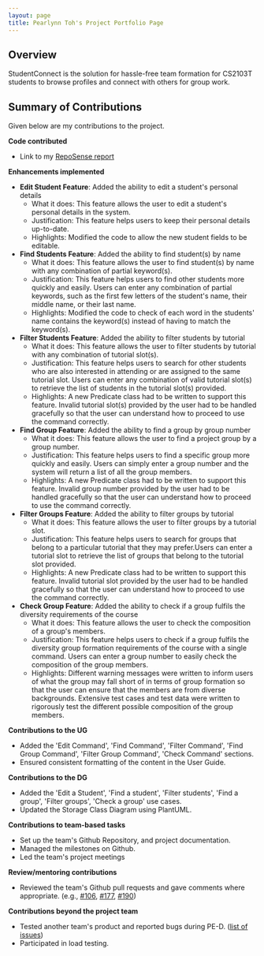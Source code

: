 ```yaml
---
layout: page
title: Pearlynn Toh's Project Portfolio Page
---
```


## Overview
StudentConnect is the solution for hassle-free team formation for CS2103T students to browse profiles and connect with others for group work.

## Summary of Contributions
Given below are my contributions to the project.

**Code contributed**
* Link to my [RepoSense report](https://nus-cs2103-ay2324s1.github.io/tp-dashboard/?search=pearlynnt&breakdown=false&sort=groupTitle%20dsc&sortWithin=title&since=2023-09-22&timeframe=commit&mergegroup=&groupSelect=groupByRepos)

**Enhancements implemented**
* **Edit Student Feature**: Added the ability to edit a student's personal details
  * What it does: This feature allows the user to edit a student's personal details in the system.
  * Justification: This feature helps users to keep their personal details up-to-date.
  * Highlights: Modified the code to allow the new student fields to be editable.
* **Find Students Feature**: Added the ability to find student(s) by name
  * What it does: This feature allows the user to find student(s) by name with any combination of partial keyword(s).
  * Justification: This feature helps users to find other students more quickly and easily. Users can enter any combination of partial keywords, such as the first few letters of the student's name, their middle name, or their last name.
  * Highlights: Modified the code to check of each word in the students' name contains the keyword(s) instead of having to match the keyword(s).
* **Filter Students Feature**: Added the ability to filter students by tutorial
  * What it does: This feature allows the user to filter students by tutorial with any combination of tutorial slot(s).
  * Justification: This feature helps users to search for other students who are also interested in attending or are assigned to the same tutorial slot. Users can enter any combination of valid tutorial slot(s) to retrieve the list of students in the tutorial slot(s) provided.
  * Highlights: A new Predicate class had to be written to support this feature. Invalid tutorial slot(s) provided by the user had to be handled gracefully so that the user can understand how to proceed to use the command correctly.
* **Find Group Feature**: Added the ability to find a group by group number
  * What it does: This feature allows the user to find a project group by a group number.
  * Justification: This feature helps users to find a specific group more quickly and easily. Users can simply enter a group number and the system will return a list of all the group members.
  * Highlights: A new Predicate class had to be written to support this feature. Invalid group number provided by the user had to be handled gracefully so that the user can understand how to proceed to use the command correctly.
* **Filter Groups Feature**: Added the ability to filter groups by tutorial
  * What it does: This feature allows the user to filter groups by a tutorial slot.
  * Justification: This feature helps users to search for groups that belong to a particular tutorial that they may prefer.Users can enter a tutorial slot to retrieve the list of groups that belong to the tutorial slot provided.
  * Highlights: A new Predicate class had to be written to support this feature. Invalid tutorial slot provided by the user had to be handled gracefully so that the user can understand how to proceed to use the command correctly.
* **Check Group Feature**: Added the ability to check if a group fulfils the diversity requirements of the course
  * What it does: This feature allows the user to check the composition of a group's members.
  * Justification: This feature helps users to check if a group fulfils the diversity group formation requirements of the course with a single command. Users can enter a group number to easily check the composition of the group members.
  * Highlights: Different warning messages were written to inform users of what the group may fall short of in terms of group formation so that the user can ensure that the members are from diverse backgrounds. Extensive test cases and test data were written to rigorously test the different possible composition of the group members.

**Contributions to the UG**
* Added the 'Edit Command', 'Find Command', 'Filter Command', 'Find Group Command', 'Filter Group Command', 'Check Command' sections.
* Ensured consistent formatting of the content in the User Guide.

**Contributions to the DG**
* Added the 'Edit a Student', 'Find a student', 'Filter students', 'Find a group', 'Filter groups', 'Check a group' use cases.
* Updated the Storage Class Diagram using PlantUML.

**Contributions to team-based tasks**
* Set up the team's Github Repository, and project documentation.
* Managed the milestones on Github.
* Led the team's project meetings

**Review/mentoring contributions**
* Reviewed the team's Github pull requests and gave comments where appropriate. (e.g., [#106](https://github.com/AY2324S1-CS2103T-F12-2/tp/pull/106), [#177](https://github.com/AY2324S1-CS2103T-F12-2/tp/pull/177), [#190](https://github.com/AY2324S1-CS2103T-F12-2/tp/pull/190))

**Contributions beyond the project team**
* Tested another team's product and reported bugs during PE-D. ([list of issues](https://github.com/PearlynnT/ped/issues))
* Participated in load testing.

